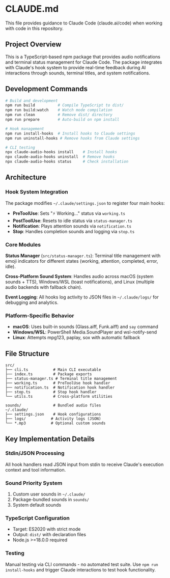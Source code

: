 # CLAUDE.md

This file provides guidance to Claude Code (claude.ai/code) when working with code in this repository.

## Project Overview

This is a TypeScript-based npm package that provides audio notifications and terminal status management for Claude Code. The package integrates with Claude's hook system to provide real-time feedback during AI interactions through sounds, terminal titles, and system notifications.

## Development Commands

```bash
# Build and development
npm run build          # Compile TypeScript to dist/
npm run build:watch    # Watch mode compilation  
npm run clean          # Remove dist/ directory
npm run prepare        # Auto-build on npm install

# Hook management
npm run install-hooks  # Install hooks to Claude settings
npm run uninstall-hooks # Remove hooks from Claude settings

# CLI testing
npx claude-audio-hooks install    # Install hooks
npx claude-audio-hooks uninstall  # Remove hooks  
npx claude-audio-hooks status     # Check installation
```

## Architecture

### Hook System Integration
The package modifies `~/.claude/settings.json` to register four main hooks:
- **PreToolUse**: Sets "⚡ Working..." status via `working.ts`
- **PostToolUse**: Resets to idle status via `status-manager.ts`  
- **Notification**: Plays attention sounds via `notification.ts`
- **Stop**: Handles completion sounds and logging via `stop.ts`

### Core Modules

**Status Manager** (`src/status-manager.ts`): Terminal title management with emoji indicators for different states (working, attention, completed, error, idle).

**Cross-Platform Sound System**: Handles audio across macOS (system sounds + TTS), Windows/WSL (toast notifications), and Linux (multiple audio backends with fallback chain).

**Event Logging**: All hooks log activity to JSON files in `~/.claude/logs/` for debugging and analytics.

### Platform-Specific Behavior
- **macOS**: Uses built-in sounds (Glass.aiff, Funk.aiff) and `say` command
- **Windows/WSL**: PowerShell Media.SoundPlayer and wsl-notify-send
- **Linux**: Attempts mpg123, paplay, sox with automatic fallback

## File Structure

```
src/
├── cli.ts           # Main CLI executable
├── index.ts         # Package exports
├── status-manager.ts # Terminal title management
├── working.ts       # PreToolUse hook handler
├── notification.ts  # Notification hook handler  
├── stop.ts          # Stop hook handler
└── utils.ts         # Cross-platform utilities

sounds/              # Bundled audio files
~/.claude/
├── settings.json    # Hook configurations
├── logs/           # Activity logs (JSON)
└── *.mp3           # Optional custom sounds
```

## Key Implementation Details

### Stdin/JSON Processing
All hook handlers read JSON input from stdin to receive Claude's execution context and tool information.

### Sound Priority System
1. Custom user sounds in `~/.claude/`
2. Package-bundled sounds in `sounds/`  
3. System default sounds

### TypeScript Configuration
- Target: ES2020 with strict mode
- Output: `dist/` with declaration files
- Node.js >=18.0.0 required

### Testing
Manual testing via CLI commands - no automated test suite. Use `npm run install-hooks` and trigger Claude interactions to test hook functionality.